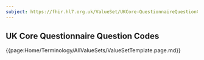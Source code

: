 ```yaml
---
subject: https://fhir.hl7.org.uk/ValueSet/UKCore-QuestionnaireQuestionCodes
---
```

## UK Core Questionnaire Question Codes

{{page:Home/Terminology/AllValueSets/ValueSetTemplate.page.md}}